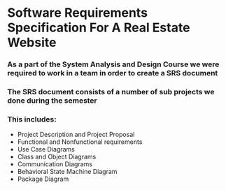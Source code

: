 # Software Requirements Specification For A Real Estate Website

### As a part of the System Analysis and Design Course we were required to work in a team in order to create a SRS document

### The SRS document consists of a number of sub projects we done during the semester

### This includes:
- Project Description and Project Proposal
- Functional and Nonfunctional requirements
- Use Case Diagrams
- Class and Object Diagrams
- Communication Diagrams
- Behavioral State Machine Diagram
- Package Diagram 
